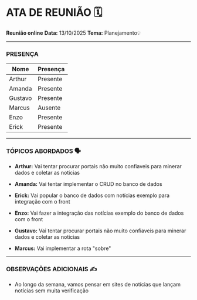 # ATA DE REUNIÃO 🗓️

**Reunião online**
**Data:** 13/10/2025
**Tema:** Planejamento💡

---

### **PRESENÇA** 

| Nome | Presença |
|---|---|
| Arthur | Presente |
| Amanda | Presente |
| Gustavo | Presente |
| Marcus | Ausente |
| Enzo | Presente |
| Erick | Presente |

---

### **TÓPICOS ABORDADOS** 🗣️

* **Arthur:** Vai tentar procurar portais não muito confiaveis para minerar dados e coletar as noticias  

* **Amanda:** Vai tentar implementar o CRUD no banco de dados  

* **Erick:** Vai popular o banco de dados com notícias exemplo para integração com o front  

* **Enzo:** Vai fazer a integração das notícias exemplo do banco de dados com o front  

* **Gustavo:** Vai tentar procurar portais não muito confiaveis para minerar dados e coletar as noticias  

* **Marcus:** Vai implementar a rota "sobre"

---

### **OBSERVAÇÕES ADICIONAIS** ✍️
* Ao longo da semana, vamos pensar em sites de notícias que lançam notícias sem muita verificação
